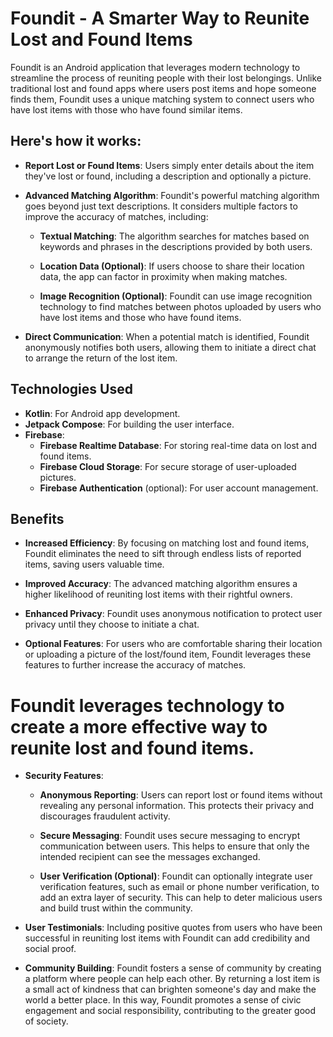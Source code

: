 # Foundit - A Smarter Way to Reunite Lost and Found Items

Foundit is an Android application that leverages modern technology to streamline the process of reuniting people with their lost belongings. Unlike traditional lost and found apps where users post items and hope someone finds them, Foundit uses a unique matching system to connect users who have lost items with those who have found similar items.

## Here's how it works:

- **Report Lost or Found Items**: Users simply enter details about the item they've lost or found, including a description and optionally a picture.

- **Advanced Matching Algorithm**: Foundit's powerful matching algorithm goes beyond just text descriptions. It considers multiple factors to improve the accuracy of matches, including:

  - **Textual Matching**: The algorithm searches for matches based on keywords and phrases in the descriptions provided by both users.

  - **Location Data (Optional)**: If users choose to share their location data, the app can factor in proximity when making matches.

   - **Image Recognition (Optional)**: Foundit can use image recognition technology to find matches between photos uploaded by users who have lost items and those who have found items.

- **Direct Communication**:  When a potential match is identified, Foundit anonymously notifies both users, allowing them to initiate a direct chat to arrange the return of the lost item.


## Technologies Used

- **Kotlin**: For Android app development.
- **Jetpack Compose**: For building the user interface.
- **Firebase**: 
  - **Firebase Realtime Database**: For storing real-time data on lost and found items.
  - **Firebase Cloud Storage**: For secure storage of user-uploaded pictures.
  - **Firebase Authentication** (optional): For user account management.
 

## Benefits

- **Increased Efficiency**: By focusing on matching lost and found items, Foundit eliminates the need to sift through endless lists of reported items, saving users valuable time.

- **Improved Accuracy**: The advanced matching algorithm ensures a higher likelihood of reuniting lost items with their rightful owners.

- **Enhanced Privacy**: Foundit uses anonymous notification to protect user privacy until they choose to initiate a chat.

- **Optional Features**: For users who are comfortable sharing their location or uploading a picture of the lost/found item, Foundit leverages these features to further increase the accuracy of matches.


# Foundit leverages technology to create a more effective way to reunite lost and found items.

- **Security Features**:
  - **Anonymous Reporting**: Users can report lost or found items without revealing any personal information. This protects their privacy and discourages fraudulent activity.

  - **Secure Messaging**: Foundit uses secure messaging to encrypt communication between users. This helps to ensure that only the intended recipient can see the messages exchanged.

  - **User Verification (Optional)**: Foundit can optionally integrate user verification features, such as email or phone number verification, to add an extra layer of security. This can help to deter malicious users and build trust within the community.


- **User Testimonials**:
Including positive quotes from users who have been successful in reuniting lost items with Foundit can add credibility and social proof.

- **Community Building**:
Foundit fosters a sense of community by creating a platform where people can help each other. By returning a lost item is a small act of kindness that can brighten someone's day and make the world a better place. In this way, Foundit promotes a sense of civic engagement and social responsibility, contributing to the greater good of society.

